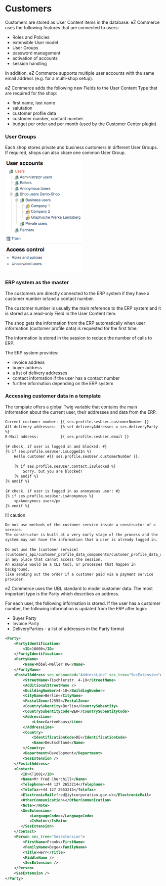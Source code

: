 # Customers

Customers are stored as User Content items in the database.
eZ Commerce uses the following features that are connected to users:

- Roles and Policies
- extensible User model
- User Groups
- password management
- activation of accounts
- session handling

In addition, eZ Commerce supports multiple user accounts with the same email address (e.g. for a multi-shop setup).

eZ Commerce adds the following new Fields to the User Content Type that are required for the shop:

- first name, last name
- salutation
- customer profile data
- customer number, contact number
- budget per order and per month (used by the Customer Center plugin)

### User Groups

Each shop stores private and business customers in different User Groups. If required, shops can also share one common User Group.

![](../img/customers_1.png)

### ERP system as the master

The customers are directly connected to the ERP system if they have a customer number or/and a contact number. 

The customer number is usually the main reference to the ERP system and it is stored as a read-only Field in the User Content item. 

The shop gets the information from the ERP automatically when user information (customer profile data) is requested for the first time.

The information is stored in the session to reduce the number of calls to ERP.

The ERP system provides:

- invoice address
- buyer address
- a list of delivery addresses
- contact information if the user has a contact number
- further information depending on the ERP system

### Accessing customer data in a template

The template offers a global Twig variable that contains the main information about the current user,
their addresses and data from the ERP.

``` html+twig
Current customer number: {{ ses.profile.sesUser.customerNumber }}
All delivery addresses:  {% set deliveryAddresses = ses.deliveryParty %}
E-Mail address:          {{ ses.profile.sesUser.email }}
  
{# check, if user is logged in and blocked: #}
{% if ses.profile.sesUser.isLoggedIn %}
    Hello customer #{{ ses.profile.sesUser.customerNumber }}.
  
    {% if ses.profile.sesUser.contact.isBlocked %}
        Sorry, but you are blocked!
    {% endif %}
{% endif %}
  
{# check, if user is logged in as anonymous user: #}
{% if ses.profile.sesUser.isAnonymous %}
    <p>Anonymous user</p>
{% endif %}
```

!!! caution

    Do not use methods of the customer service inside a constructor of a service.
    The constructor is built at a very early stage of the process and the system may not have the information that a user is already logged in.

    Do not use the [customer service](customers_api/customer_profile_data_components/customer_profile_data_services.md) in any place that cannot access the session.
    An example would be a CLI tool, or processes that happen in background,
    like sending out the order if a customer paid via a payment service provider.

eZ Commerce uses the UBL standard to model customer data. The most important type is the Party which describes an address. 

For each user, the following information is stored. If the user has a customer number, the following information is updated from the ERP after login: 

- Buyer Party
- Invoice Party
- DeliveryParties - a list of addresses in the Party format 

``` xml
<Party>
    <PartyIdentification>
        <ID>10000</ID>
    </PartyIdentification>
    <PartyName>
        <Name>Möbel-Meller KG</Name>
    </PartyName>
    <PostalAddress ses_unbounded="AddressLine" ses_tree="SesExtension">
        <StreetName>Tischlerstr. 4-10</StreetName>
        <AdditionalStreetName />
        <BuildingNumber>4-10</BuildingNumber>
        <CityName>Berlin</CityName>
        <PostalZone>12555</PostalZone>
        <CountrySubentity>Berlin</CountrySubentity>
        <CountrySubentityCode>BER</CountrySubentityCode>
        <AddressLine>
            <Line>Gartenhaus</Line>
        </AddressLine>
        <Country>
            <IdentificationCode>DE</IdentificationCode>
            <Name>Deutschland</Name>
        </Country>
        <Department>Development</Department>
        <SesExtension />
    </PostalAddress>
    <Contact>
       <ID>KT1001</ID>
       <Name>Mr Fred Churchill</Name>
       <Telephone>+44 127 2653214</Telephone>
       <Telefax>+44 127 2653215</Telefax>
       <ElectronicMail>fred@iytcorporation.gov.uk</ElectronicMail>
       <OtherCommunication></OtherCommunication>
       <Note></Note>
       <SesExtension>
           <LanguageCode></LanguageCode>
           <IsMain></IsMain>
       </SesExtension>
    </Contact>
    <Person ses_tree="SesExtension">
        <FirstName>Frank</FirstName>
        <FamilyName>Dege</FamilyName>
        <Title>Herr</Title>
        <MiddleName />
        <SesExtension />
    </Person>
    <SesExtension />
</Party>
```
